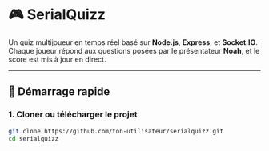# 🎮 SerialQuizz

Un quiz multijoueur en temps réel basé sur **Node.js**, **Express**, et **Socket.IO**.  
Chaque joueur répond aux questions posées par le présentateur **Noah**, et le score est mis à jour en direct.

---

## 🚀 Démarrage rapide

### 1. Cloner ou télécharger le projet
```bash
git clone https://github.com/ton-utilisateur/serialquizz.git
cd serialquizz
